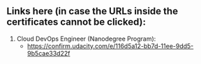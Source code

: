 ## Links here (in case the URLs inside the certificates cannot be clicked):

1. Cloud DevOps Engineer (Nanodegree Program):
    - https://confirm.udacity.com/e/116d5a12-bb7d-11ee-9dd5-9b5cae33d22f
